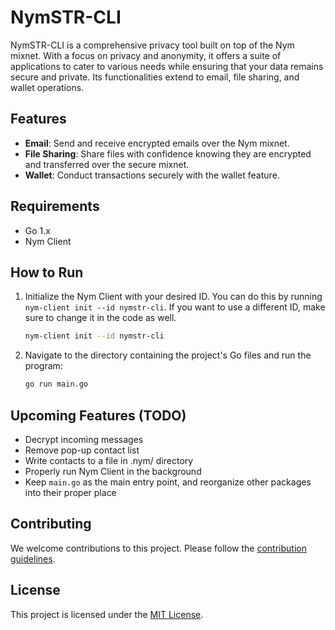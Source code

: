 # NymSTR-CLI

NymSTR-CLI is a comprehensive privacy tool built on top of the Nym mixnet. With a focus on privacy and anonymity, it offers a suite of applications to cater to various needs while ensuring that your data remains secure and private. Its functionalities extend to email, file sharing, and wallet operations.

## Features

* **Email**: Send and receive encrypted emails over the Nym mixnet.
* **File Sharing**: Share files with confidence knowing they are encrypted and transferred over the secure mixnet.
* **Wallet**: Conduct transactions securely with the wallet feature.

## Requirements

* Go 1.x
* Nym Client

## How to Run

1. Initialize the Nym Client with your desired ID. You can do this by running `nym-client init --id nymstr-cli`. If you want to use a different ID, make sure to change it in the code as well.

    ```bash
    nym-client init --id nymstr-cli
    ```

2. Navigate to the directory containing the project's Go files and run the program:

    ```bash
    go run main.go
    ```

## Upcoming Features (TODO)

* Decrypt incoming messages
* Remove pop-up contact list
* Write contacts to a file in .nym/ directory
* Properly run Nym Client in the background
* Keep `main.go` as the main entry point, and reorganize other packages into their proper place

## Contributing

We welcome contributions to this project. Please follow the [contribution guidelines](CONTRIBUTING.md).

## License

This project is licensed under the [MIT License](LICENSE).

